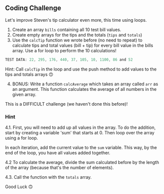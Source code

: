 ## Coding Challenge

Let's improve Steven's tip calculator even more, this time using loops.

1. Create an array `bills` containing all 10 test bill values.
2. Create empty arrays for the tips and the totals (`tips` and `totals`)
3. Use the `calcTip` function we wrote before (no need to repeat) to calculate tips and total values (bill + tip) for every bill value in the bills array.
   Use a for loop to perform the 10 calculations!

```js
TEST DATA: 22, 295, 176, 440, 37, 105, 10, 1100, 86 and 52
```

Hint: Call `calcTip` in the loop and use the push method to add values to the tips and totals arrays 🙃

4. BONUS: Write a function `calcAverage` which takes an array called `arr` as an argument. This function calculates the average of all numbers in the given array.

This is a DIFFICULT challenge (we haven't done this before)!

### Hint

4.1. First, you will need to add up all values in the array. To do the addition, start by creating a variable 'sum' that starts at 0. Then loop over the array using a for loop.

In each iteration, add the current value to the `sum` variable. This way, by the end of the loop, you have all values added together.

4.2 To calculate the average, divide the sum calculated before by the length of the array (because that's the number of elements).

4.3. Call the function with the `totals` array.

Good Luck 🙃
